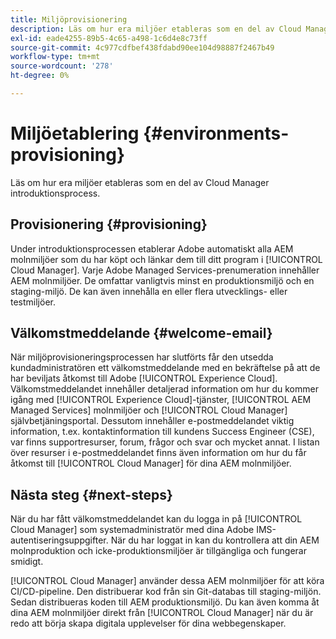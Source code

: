 ```yaml
---
title: Miljöprovisionering
description: Läs om hur era miljöer etableras som en del av Cloud Manager introduktionsprocess.
exl-id: eade4255-89b5-4c65-a498-1c6d4e8c73ff
source-git-commit: 4c977cdfbef438fdabd90ee104d98887f2467b49
workflow-type: tm+mt
source-wordcount: '278'
ht-degree: 0%

---
```



# Miljöetablering {#environments-provisioning}

Läs om hur era miljöer etableras som en del av Cloud Manager introduktionsprocess.

## Provisionering {#provisioning}

Under introduktionsprocessen etablerar Adobe automatiskt alla AEM molnmiljöer som du har köpt och länkar dem till ditt program i [!UICONTROL Cloud Manager]. Varje Adobe Managed Services-prenumeration innehåller AEM molnmiljöer. De omfattar vanligtvis minst en produktionsmiljö och en staging-miljö. De kan även innehålla en eller flera utvecklings- eller testmiljöer.

## Välkomstmeddelande {#welcome-email}

När miljöprovisioneringsprocessen har slutförts får den utsedda kundadministratören ett välkomstmeddelande med en bekräftelse på att de har beviljats åtkomst till Adobe [!UICONTROL Experience Cloud]. Välkomstmeddelandet innehåller detaljerad information om hur du kommer igång med [!UICONTROL Experience Cloud]-tjänster, [!UICONTROL AEM Managed Services] molnmiljöer och [!UICONTROL Cloud Manager] självbetjäningsportal. Dessutom innehåller e-postmeddelandet viktig information, t.ex. kontaktinformation till kundens Success Engineer (CSE), var finns supportresurser, forum, frågor och svar och mycket annat. I listan över resurser i e-postmeddelandet finns även information om hur du får åtkomst till [!UICONTROL Cloud Manager] för dina AEM molnmiljöer.

## Nästa steg {#next-steps}

När du har fått välkomstmeddelandet kan du logga in på [!UICONTROL Cloud Manager] som systemadministratör med dina Adobe IMS-autentiseringsuppgifter. När du har loggat in kan du kontrollera att din AEM molnproduktion och icke-produktionsmiljöer är tillgängliga och fungerar smidigt.

[!UICONTROL Cloud Manager] använder dessa AEM molnmiljöer för att köra CI/CD-pipeline. Den distribuerar kod från sin Git-databas till staging-miljön. Sedan distribueras koden till AEM produktionsmiljö. Du kan även komma åt dina AEM molnmiljöer direkt från [!UICONTROL Cloud Manager] när du är redo att börja skapa digitala upplevelser för dina webbegenskaper.

